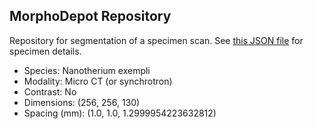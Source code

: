 
## MorphoDepot Repository
Repository for segmentation of a specimen scan.  See [this JSON file](MorphoDepotAccession.json) for specimen details.
* Species: Nanotherium exempli
* Modality: Micro CT (or synchrotron)
* Contrast: No
* Dimensions: (256, 256, 130)
* Spacing (mm): (1.0, 1.0, 1.2999954223632812)
        